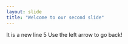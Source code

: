 ```yaml
---
layout: slide
title: "Welcome to our second slide"
---
```

It is a new line 5
Use the left arrow to go back!
